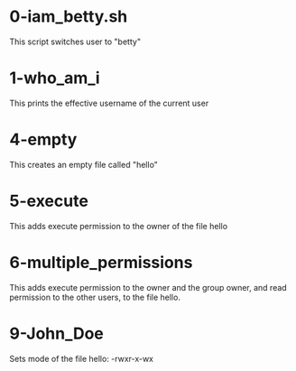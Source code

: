 # 0-iam_betty.sh
This script switches user to "betty" 

# 1-who_am_i
This prints the effective username of the current user

# 4-empty
This creates an empty file called "hello"

# 5-execute
This adds execute permission to the owner of the file hello

# 6-multiple_permissions
This adds execute permission to the owner and the group owner, and read permission to the other users, to the file hello.

# 9-John_Doe
Sets mode of the file hello: -rwxr-x-wx
